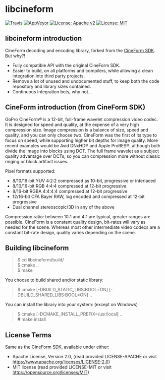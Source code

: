 libcineform
===========

[![Travis](https://img.shields.io/travis/emericg/libcineform.svg?style=flat-square&logo=travis)](https://travis-ci.org/emericg/libcineform)
[![AppVeyor](https://img.shields.io/appveyor/ci/emericg/libcineform.svg?style=flat-square&logo=appveyor)](https://ci.appveyor.com/project/emericg/libcineform)
[![License: Apache v2](https://img.shields.io/badge/license-Apache%20v2-blue.svg?style=flat-square)](https://www.apache.org/licenses/LICENSE-2.0)
[![License: MIT](https://img.shields.io/badge/license-MIT-blue.svg?style=flat-square)](https://opensource.org/licenses/MIT)

## libcineform introduction

CineForm decoding and encoding library, forked from the [CineForm SDK](https://github.com/gopro/cineform-sdk). But why?!  
- Fully compatible API with the original CineForm SDK.
- Easier to build, on all platforms and compilers, while allowing a clean integration into third party projects.
- Remove a lot of unused and undocumented stuff, to keep both the code repository and library sizes contained.
- Continuous Integration bots, why not...

## CineForm introduction (from CineForm SDK)

GoPro CineForm® is a 12-bit, full-frame wavelet compression video codec. It is designed for speed and quality, at the expense of a very high compression size. Image compression is a balance of size, speed and quality, and you can only choose two. CineForm was the first of its type to focus on speed, while supporting higher bit depths for image quality. More recent examples would be Avid DNxHD® and Apple ProRES®, although both divide the image into blocks using DCT. The full frame wavelet as a subject quality advantage over DCTs, so you can compression more without classic ringing or block artifact issues.

Pixel formats supported:
* 8/10/16-bit YUV 4:2:2 compressed as 10-bit, progressive or interlaced
* 8/10/16-bit RGB 4:4:4 compressed at 12-bit progressive
* 8/16-bit RGBA 4:4:4:4 compressed at 12-bit progressive
* 12/16-bit CFA Bayer RAW, log encoded and compressed at 12-bit progressive
* Dual channel stereoscopic/3D in any of the above

Compression ratio: between 10:1 and 4:1 are typical, greater ranges are possible. CineForm is a constant quality design, bit-rates will vary as needed for the scene. Whereas most other intermediate video codecs are a constant bit-rate design, quality varies depending on the scene.

## Building libcineform

> $ cd libcineform/build/  
> $ cmake ..  
> $ make  

You choose to build shared and/or static library:
> $ cmake [-DBUILD_STATIC_LIBS:BOOL=ON] [-DBUILD_SHARED_LIBS:BOOL=ON] ..  

You can install the library into your system: (except on Windows)
> $ cmake [-DCMAKE_INSTALL_PREFIX=/usr/local] ..  
> **#** make install  

## License Terms

Same as the [CineForm SDK](https://github.com/gopro/cineform-sdk), available under either:

* Apache License, Version 2.0, (read provided LICENSE-APACHE or visit https://www.apache.org/licenses/LICENSE-2.0)
* MIT license (read provided LICENSE-MIT or visit https://opensource.org/licenses/MIT)

